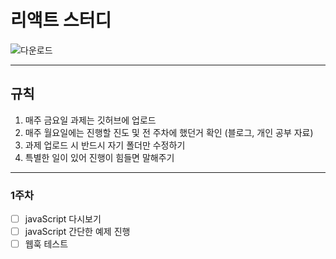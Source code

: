 # 리액트 스터디
![다운로드](https://github.com/0ung/reactStudy/assets/101184247/662e8b22-52cf-4bd0-8ffc-dc79764c9567)

----
## 규칙
1. 매주 금요일 과제는 깃허브에 업로드
2. 매주 월요일에는 진행할 진도 및 전 주차에 했던거 확인 (블로그, 개인 공부 자료)
3. 과제 업로드 시 반드시 자기 폴더만 수정하기
4. 특별한 일이 있어 진행이 힘들면 말해주기
----
### 1주차
- [ ] javaScript 다시보기
- [ ] javaScript 간단한 예제 진행
- [ ] 웹훅 테스트
